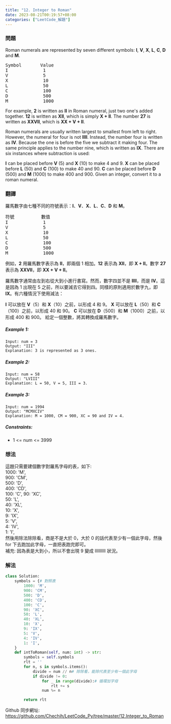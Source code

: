 ```yaml
---
title: "12. Integer to Roman"
date: 2023-08-21T00:19:57+08:00
categories: ["LeetCode_解題"]
---
```

### 問題
Roman numerals are represented by seven different symbols: **I**, **V**, **X**, **L**, **C**, **D** and **M**.
<pre>
Symbol       Value
I             1
V             5
X             10
L             50
C             100
D             500
M             1000
</pre>
For example, **2** is written as **II** in Roman numeral, just two one's added together. **12** is written as **XII**, which is simply **X + II**. The number **27** is written as **XXVII**, which is **XX + V + II**.

Roman numerals are usually written largest to smallest from left to right. However, the numeral for four is not **IIII**. Instead, the number four is written as **IV**. Because the one is before the five we subtract it making four. The same principle applies to the number nine, which is written as **IX**. There are six instances where subtraction is used:

**I** can be placed before **V** (5) and **X** (10) to make 4 and 9. 
**X** can be placed before **L** (50) and **C** (100) to make 40 and 90. 
**C** can be placed before **D** (500) and **M** (1000) to make 400 and 900.
Given an integer, convert it to a roman numeral.
 ### 翻譯
羅馬數字由七種不同的符號表示：**I**、**V**、**X**、**L**、**C**、**D** 和 **M**。
<pre>
符號          數值
I             1
V             5
X             10
L             50
C             100
D             500
M             1000
</pre>
例如，**2** 用羅馬數字表示為 **II**，即兩個 1 相加。**12** 表示為 **XII**，即 **X + II**。數字 **27** 表示為 **XXVII**，即 **XX + V + II**。

羅馬數字通常由左到右從大到小進行書寫。然而，數字四並不是 **IIII**，而是 **IV**。這是因為 1 出現在 5 之前，所以要減去它得到四。同樣的原則適用於數字九，即 **IX**。有六種情況下使用減法：

**I** 可以放在 **V**（5）和 **X**（10）之前，以形成 4 和 9。
**X** 可以放在 **L**（50）和 **C**（100）之前，以形成 40 和 90。
**C** 可以放在 **D**（500）和 **M**（1000）之前，以形成 400 和 900。
給定一個整數，將其轉換成羅馬數字。
##### Example 1:
    Input: num = 3
    Output: "III"
    Explanation: 3 is represented as 3 ones.
##### Example 2:
    Input: num = 58
    Output: "LVIII"
    Explanation: L = 50, V = 5, III = 3.
##### Example 3:
    Input: num = 1994
    Output: "MCMXCIV"
    Explanation: M = 1000, CM = 900, XC = 90 and IV = 4.
##### Constraints:
- 1 <= num <= 3999

### 想法 
這題只需要建個數字對羅馬字母的表，如下:  
        1000: 'M',  
        900: 'CM',  
        500: 'D',  
        400: 'CD',  
        100: 'C',
        90: 'XC',  
        50: 'L',  
        40: 'XL',  
        10: 'X',  
        9: 'IX',  
        5: 'V',  
        4: 'IV',  
        1: 'I',  
然後用除法除除看，商是不是大於 0，大於 0 的話代表至少有一個此字母，然後 for 下去跑加此字母，一直把表跑完即可。  
補充: 因為表是大到小，所以不會出現 9 變成 IIIIIIIII 狀況。
### 解法 
```python
class Solution:
    symbols = {# 對照表
        1000: 'M',
        900: 'CM',
        500: 'D',
        400: 'CD',
        100: 'C',
        90: 'XC',
        50: 'L',
        40: 'XL',
        10: 'X',
        9: 'IX',
        5: 'V',
        4: 'IV',
        1: 'I',
    }
    def intToRoman(self, num: int) -> str:
        symbols = self.symbols
        rlt = ''
        for n, s in symbols.items():
            divide = num // n# 除除看，能除代表至少有一個此字母
            if divide != 0:
                for _ in range(divide):# 循環加字母
                    rlt += s
                num %= n

        return rlt
```

Github 同步網址:  
https://github.com/Chechih/LeetCode_Py/tree/master/12.Integer_to_Roman